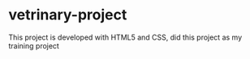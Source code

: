 # vetrinary-project
This project is developed with HTML5 and CSS, did this project as my training project
